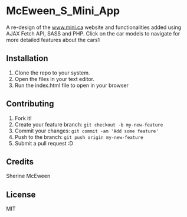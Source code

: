 # McEween_S_Mini_App


A re-design of the www.mini.ca website and functionalities added using AJAX Fetch API, SASS and PHP.
Click on the car models to navigate for more detailed features about the cars1



## Installation

1. Clone the repo to your system.
2. Open the files in your text editor.
3. Run the index.html file to open in your browser 



## Contributing

1. Fork it!
2. Create your feature branch: `git checkout -b my-new-feature`
3. Commit your changes: `git commit -am 'Add some feature'`
4. Push to the branch: `git push origin my-new-feature`
5. Submit a pull request :D


## Credits

Sherine McEween

## License

MIT